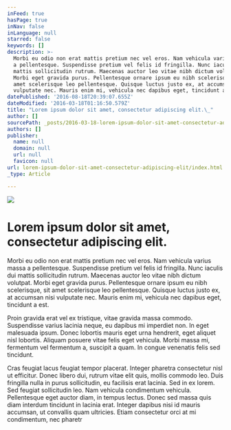 ```yaml
---
inFeed: true
hasPage: true
inNav: false
inLanguage: null
starred: false
keywords: []
description: >-
  Morbi eu odio non erat mattis pretium nec vel eros. Nam vehicula varius massa
  a pellentesque. Suspendisse pretium vel felis id fringilla. Nunc iaculis dui
  mattis sollicitudin rutrum. Maecenas auctor leo vitae nibh dictum volutpat.
  Morbi eget gravida purus. Pellentesque ornare ipsum eu nibh scelerisque, sit
  amet scelerisque leo pellentesque. Quisque luctus justo ex, at accumsan nisi
  vulputate nec. Mauris enim mi, vehicula nec dapibus eget, tincidunt a est.
datePublished: '2016-08-18T20:39:07.655Z'
dateModified: '2016-03-18T01:16:50.579Z'
title: "Lorem ipsum dolor sit amet, consectetur adipiscing elit.\_"
author: []
sourcePath: _posts/2016-03-18-lorem-ipsum-dolor-sit-amet-consectetur-adipiscing-elit.md
authors: []
publisher:
  name: null
  domain: null
  url: null
  favicon: null
url: lorem-ipsum-dolor-sit-amet-consectetur-adipiscing-elit/index.html
_type: Article

---
```

![](https://the-grid-user-content.s3-us-west-2.amazonaws.com/6318257f-a6da-4213-a502-c66ab1adc502.jpg)

# Lorem ipsum dolor sit amet, consectetur adipiscing elit. 

Morbi eu odio non erat mattis pretium nec vel eros. Nam vehicula varius massa a pellentesque. Suspendisse pretium vel felis id fringilla. Nunc iaculis dui mattis sollicitudin rutrum. Maecenas auctor leo vitae nibh dictum volutpat. Morbi eget gravida purus. Pellentesque ornare ipsum eu nibh scelerisque, sit amet scelerisque leo pellentesque. Quisque luctus justo ex, at accumsan nisi vulputate nec. Mauris enim mi, vehicula nec dapibus eget, tincidunt a est.

Proin gravida erat vel ex tristique, vitae gravida massa commodo. Suspendisse varius lacinia neque, eu dapibus mi imperdiet non. In eget malesuada ipsum. Donec lobortis mauris eget urna hendrerit, eget aliquet nisl lobortis. Aliquam posuere vitae felis eget vehicula. Morbi massa mi, fermentum vel fermentum a, suscipit a quam. In congue venenatis felis sed tincidunt.

Cras feugiat lacus feugiat tempor placerat. Integer pharetra consectetur nisl ut efficitur. Donec libero dui, rutrum vitae elit quis, mollis commodo leo. Duis fringilla nulla in purus sollicitudin, eu facilisis erat lacinia. Sed in ex lorem. Sed feugiat sollicitudin leo. Nam vehicula condimentum vehicula. Pellentesque eget auctor diam, in tempus lectus. Donec sed massa quis diam interdum tincidunt in lacinia erat. Integer dapibus nisi id mauris accumsan, ut convallis quam ultricies. Etiam consectetur orci at mi condimentum, nec pharetr